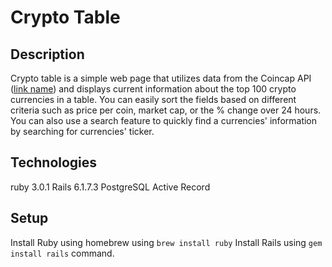 
# Crypto Table 

## Description 

Crypto table is a simple web page that utilizes data from the Coincap API ([link name](https://docs.coincap.io/)) and displays current information about the top 100 crypto currencies in a table. You can easily sort the fields based on different criteria such as price per coin, market cap, or the % change over 24 hours. You can also use a search feature to quickly find a currencies' information by searching for currencies' ticker. 

## Technologies 

ruby 3.0.1
Rails 6.1.7.3
PostgreSQL
Active Record 

## Setup 

Install Ruby using homebrew using `brew install ruby`
Install Rails using `gem install rails` command. 
